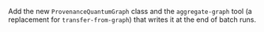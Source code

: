 Add the new `ProvenanceQuantumGraph` class and the `aggregate-graph` tool (a replacement for `transfer-from-graph`) that writes it at the end of batch runs.

